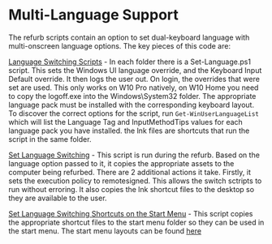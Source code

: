 # Multi-Language Support

The refurb scripts contain an option to set dual-keyboard language with multi-onscreen language options. The key pieces of this code are:

[Language Switching Scripts](/Assets/LanguageSwitches) - In each folder there is a Set-Language.ps1 script. This sets the Windows UI language override, and the Keyboard Input Default override. It then logs the user out. On login, the overrides that were set are used. This only works on W10 Pro natively, on W10 Home you need to copy the logoff.exe into the Windows\System32 folder. The appropriate language pack must be installed with the corresponding keyboard layout. To discover the correct options for the script, run `Get-WinUserLanguageList` which will list the Language Tag and InputMethodTips values for each language pack you have installed. the lnk files are shortcuts that run the script in the same folder.

[Set Language Switching](/Functions/Set-LanguageSwitches.ps1) - This script is run during the refurb. Based on the language option passed to it, it copies the appropriate assets to the computer being refurbed. There are 2 additional actions it take. Firstly, it sets the execution policy to remotesigned. This allows the switch sctripts to run without erroring. It also copies the lnk shortcut files to the desktop so they are available to the user.

[Set Language Switching Shortcuts on the Start Menu](/setup-stage025.ps1#L70) - This script copies the appropriate shortcut files to the start menu folder so they can be used in the start menu. The start menu layouts can be found [here](/Assets/StartMenuLayouts)
